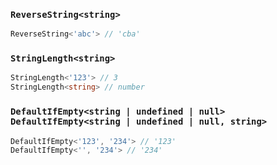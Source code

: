 
###  `ReverseString<string>`


``` typescript
ReverseString<'abc'> // 'cba'
```

			
###  `StringLength<string>`


``` typescript
StringLength<'123'> // 3
StringLength<string> // number
```

			
###  `DefaultIfEmpty<string | undefined | null>` `DefaultIfEmpty<string | undefined | null, string>`


``` typescript
DefaultIfEmpty<'123', '234'> // '123'
DefaultIfEmpty<'', '234'> // '234'
```

			